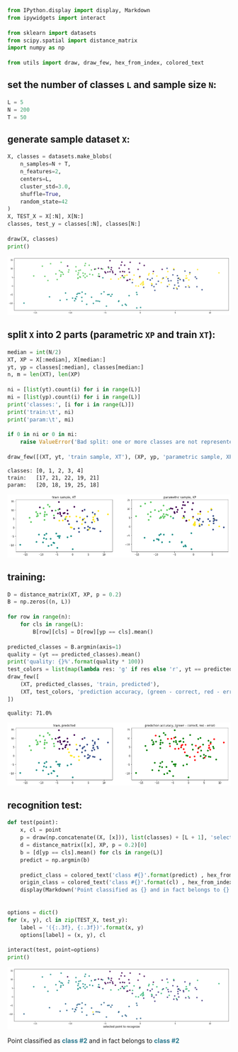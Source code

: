 ```python
from IPython.display import display, Markdown
from ipywidgets import interact

from sklearn import datasets
from scipy.spatial import distance_matrix
import numpy as np

from utils import draw, draw_few, hex_from_index, colored_text
```

## set the number of classes `L` and sample size `N`:

```python
L = 5
N = 200
T = 50
```

## generate sample dataset `X`:

```python
X, classes = datasets.make_blobs(
    n_samples=N + T,
    n_features=2,
    centers=L,
    cluster_std=3.0,
    shuffle=True,
    random_state=42
)
X, TEST_X = X[:N], X[N:]
classes, test_y = classes[:N], classes[N:]

draw(X, classes)
print()
```

![png](images/output_4_0.png)

## split `X` into 2 parts (parametric `XP` and train `XT`):

```python
median = int(N/2)
XT, XP = X[:median], X[median:]
yt, yp = classes[:median], classes[median:]
n, m = len(XT), len(XP)

ni = [list(yt).count(i) for i in range(L)]
mi = [list(yp).count(i) for i in range(L)]
print('classes:', [i for i in range(L)])
print('train:\t', ni)
print('param:\t', mi)

if 0 in ni or 0 in mi:
    raise ValueError('Bad split: one or more classes are not represented in the samples')

draw_few([(XT, yt, 'train sample, XT'), (XP, yp, 'parametric sample, XP')])
```

    classes: [0, 1, 2, 3, 4]
    train:	 [17, 21, 22, 19, 21]
    param:	 [20, 18, 19, 25, 18]

![png](images/output_6_1.png)

## training:

```python
D = distance_matrix(XT, XP, p = 0.2)
B = np.zeros((n, L))

for row in range(n):
    for cls in range(L):
        B[row][cls] = D[row][yp == cls].mean()

predicted_classes = B.argmin(axis=1)
quality = (yt == predicted_classes).mean()
print('quality: {}%'.format(quality * 100))
test_colors = list(map(lambda res: 'g' if res else 'r', yt == predicted_classes))
draw_few([
    (XT, predicted_classes, 'train, predicted'),
    (XT, test_colors, 'prediction accuracy, (green - correct, red - error)')
])
```

    quality: 71.0%

![png](images/output_8_1.png)

## recognition test:

```python
def test(point):
    x, cl = point
    p = draw(np.concatenate((X, [x])), list(classes) + [L + 1], 'selected point to recognize')
    d = distance_matrix([x], XP, p = 0.2)[0]
    b = [d[yp == cls].mean() for cls in range(L)]
    predict = np.argmin(b)

    predict_class = colored_text('class #{}'.format(predict) , hex_from_index(p, predict, L))
    origin_class = colored_text('class #{}'.format(cl) , hex_from_index(p, cl, L))
    display(Markdown('Point classified as {} and in fact belongs to {}'.format(predict_class, origin_class)))


options = dict()
for (x, y), cl in zip(TEST_X, test_y):
    label = '({:.3f}, {:.3f})'.format(x, y)
    options[label] = (x, y), cl

interact(test, point=options)
print()
```

![png](images/output_10_0.png)

Point classified as <font color=#2a788e><strong>class #2</strong></font> and in fact belongs to
<font color=#2a788e><strong>class #2</strong></font>
